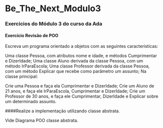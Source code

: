 # Be_The_Next_Modulo3
### Exercícios do Módulo 3 do curso da Ada

#### Exercício Revisão de POO
Escreva um programa orientado a objetos com as seguintes características:

Uma classe Pessoa, com atributos nome e idade, e métodos Cumprimentar e DizerIdade; Uma classe Aluno derivada da classe Pessoa, com um método IrParaEscola; Uma classe Professor derivada da classe Pessoa, com um método Explicar que recebe como parâmetro um assunto; Na classe principal:

Crie uma Pessoa e faça ela Cumprimentar e DizerIdade;
Crie um Aluno de 21 anos, e faça ele IrParaEscola, Cumprimentar e DizerIdade;
Crie um Professor de 30 anos, e faça ele Cumprimentar, DizerIdade e Explicar sobre um determinado assunto.

####Realize a implementação utilizando classe abstrata.

Vide Diagrama POO classe abstrata.
